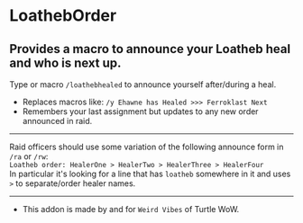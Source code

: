 LoathebOrder
===
Provides a macro to announce your Loatheb heal and who is next up.  
---
Type or macro `/loathebhealed` to announce yourself after/during a heal.  
* Replaces macros like: `/y Ehawne has Healed >>> Ferroklast Next`  
* Remembers your last assignment but updates to any new order announced in raid.  
___
Raid officers should use some variation of the following announce form in `/ra` or `/rw`:  
`Loatheb order: HealerOne > HealerTwo > HealerThree > HealerFour`  
In particular it's looking for a line that has `loatheb` somewhere in it and uses `>` to separate/order healer names.  
___
* This addon is made by and for `Weird Vibes` of Turtle WoW.  